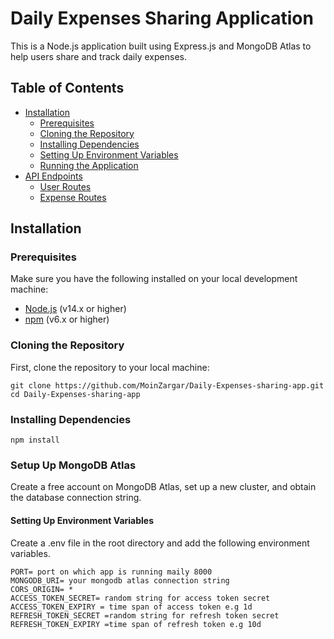 # Daily Expenses Sharing Application

This is a Node.js application built using Express.js and MongoDB Atlas to help users share and track daily expenses.

## Table of Contents

- [Installation](#installation)
  - [Prerequisites](#prerequisites)
  - [Cloning the Repository](#cloning-the-repository)
  - [Installing Dependencies](#installing-dependencies)
  - [Setting Up Environment Variables](#setting-up-environment-variables)
  - [Running the Application](#running-the-application)
- [API Endpoints](#api-endpoints)
  - [User Routes](#user-routes)
  - [Expense Routes](#expense-routes)


## Installation

### Prerequisites

Make sure you have the following installed on your local development machine:

- [Node.js](https://nodejs.org/) (v14.x or higher)
- [npm](https://www.npmjs.com/) (v6.x or higher)


### Cloning the Repository

First, clone the repository to your local machine:

```
git clone https://github.com/MoinZargar/Daily-Expenses-sharing-app.git
cd Daily-Expenses-sharing-app
```
### Installing Dependencies
```
npm install
```
### Setup Up MongoDB Atlas

Create a free account on MongoDB Atlas, set up a new cluster, and obtain the database connection string.


#### Setting Up Environment Variables

Create a .env file in the root directory and add the following environment variables.

```
PORT= port on which app is running maily 8000
MONGODB_URI= your mongodb atlas connection string
CORS_ORIGIN= * 
ACCESS_TOKEN_SECRET= random string for access token secret
ACCESS_TOKEN_EXPIRY = time span of access token e.g 1d
REFRESH_TOKEN_SECRET =random string for refresh token secret
REFRESH_TOKEN_EXPIRY =time span of refresh token e.g 10d
```

